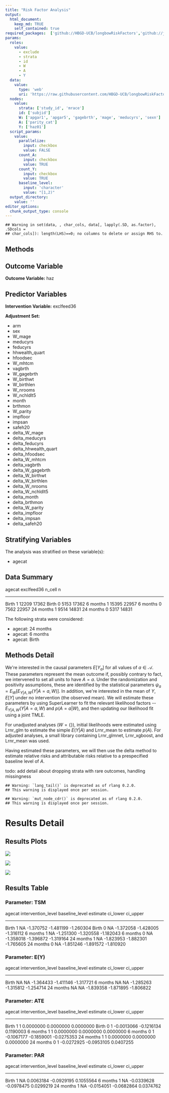 ```yaml
---
title: "Risk Factor Analysis"
output: 
  html_document:
    keep_md: TRUE
    self_contained: true
required_packages:  ['github://HBGD-UCB/longbowRiskFactors','github://jeremyrcoyle/skimr@vector_types', 'github://tlverse/delayed']
params:
  roles:
    value:
      - exclude
      - strata
      - id
      - W
      - A
      - Y
  data: 
    value: 
      type: 'web'
      uri: 'https://raw.githubusercontent.com/HBGD-UCB/longbowRiskFactors/master/inst/sample_data/birthwt_data.rdata'
  nodes:
    value:
      strata: ['study_id', 'mrace']
      id: ['subjid']
      W: ['apgar1', 'apgar5', 'gagebrth', 'mage', 'meducyrs', 'sexn']
      A: ['parity_cat']
      Y: ['haz01']
  script_params:
    value:
      parallelize:
        input: checkbox
        value: FALSE
      count_A:
        input: checkbox
        value: TRUE
      count_Y:
        input: checkbox
        value: TRUE        
      baseline_level:
        input: 'character'
        value: "[1,2)"
  output_directory:
    value: ''
editor_options: 
  chunk_output_type: console
---
```







```
## Warning in set(data, , char_cols, data[, lapply(.SD, as.factor), .SDcols =
## char_cols]): length(LHS)==0; no columns to delete or assign RHS to.
```

## Methods
## Outcome Variable

**Outcome Variable:** haz

## Predictor Variables

**Intervention Variable:** exclfeed36

**Adjustment Set:**

* arm
* sex
* W_mage
* meducyrs
* feducyrs
* hhwealth_quart
* hfoodsec
* W_mhtcm
* vagbrth
* W_gagebrth
* W_birthwt
* W_birthlen
* W_nrooms
* W_nchldlt5
* month
* brthmon
* W_parity
* impfloor
* impsan
* safeh20
* delta_W_mage
* delta_meducyrs
* delta_feducyrs
* delta_hhwealth_quart
* delta_hfoodsec
* delta_W_mhtcm
* delta_vagbrth
* delta_W_gagebrth
* delta_W_birthwt
* delta_W_birthlen
* delta_W_nrooms
* delta_W_nchldlt5
* delta_month
* delta_brthmon
* delta_W_parity
* delta_impfloor
* delta_impsan
* delta_safeh20

## Stratifying Variables

The analysis was stratified on these variable(s):

* agecat

## Data Summary

agecat      exclfeed36    n_cell       n
----------  -----------  -------  ------
Birth       1              12209   17362
Birth       0               5153   17362
6 months    1              15395   22957
6 months    0               7562   22957
24 months   1               9514   14831
24 months   0               5317   14831


The following strata were considered:

* agecat: 24 months
* agecat: 6 months
* agecat: Birth



## Methods Detail

We're interested in the causal parameters $E[Y_a]$ for all values of $a \in \mathcal{A}$. These parameters represent the mean outcome if, possibly contrary to fact, we intervened to set all units to have $A=a$. Under the randomization and positivity assumptions, these are identified by the statistical parameters $\psi_a=E_W[E_{Y|A,W}(Y|A=a,W)]$.  In addition, we're interested in the mean of $Y$, $E[Y]$ under no intervention (the observed mean). We will estimate these parameters by using SuperLearner to fit the relevant likelihood factors -- $E_{Y|A,W}(Y|A=a,W)$ and $p(A=a|W)$, and then updating our likelihood fit using a joint TMLE.

For unadjusted analyses ($W=\{\}$), initial likelihoods were estimated using Lrnr_glm to estimate the simple $E(Y|A)$ and Lrnr_mean to estimate $p(A)$. For adjusted analyses, a small library containing Lrnr_glmnet, Lrnr_xgboost, and Lrnr_mean was used.

Having estimated these parameters, we will then use the delta method to estimate relative risks and attributable risks relative to a prespecified baseline level of $A$.

todo: add detail about dropping strata with rare outcomes, handling missingness



```
## Warning: `lang_tail()` is deprecated as of rlang 0.2.0.
## This warning is displayed once per session.
```

```
## Warning: `mut_node_cdr()` is deprecated as of rlang 0.2.0.
## This warning is displayed once per session.
```




# Results Detail

## Results Plots
![](/tmp/1cf27a65-8de5-42b9-8f89-10ee0bcb692e/c94a3e70-b849-4452-9149-55f7b29ab576/REPORT_files/figure-html/plot_tsm-1.png)<!-- -->



![](/tmp/1cf27a65-8de5-42b9-8f89-10ee0bcb692e/c94a3e70-b849-4452-9149-55f7b29ab576/REPORT_files/figure-html/plot_ate-1.png)<!-- -->



![](/tmp/1cf27a65-8de5-42b9-8f89-10ee0bcb692e/c94a3e70-b849-4452-9149-55f7b29ab576/REPORT_files/figure-html/plot_par-1.png)<!-- -->

## Results Table

### Parameter: TSM


agecat      intervention_level   baseline_level     estimate    ci_lower    ci_upper
----------  -------------------  ---------------  ----------  ----------  ----------
Birth       1                    NA                -1.370752   -1.481199   -1.260304
Birth       0                    NA                -1.372058   -1.428005   -1.316112
6 months    1                    NA                -1.251300   -1.320558   -1.182043
6 months    0                    NA                -1.358018   -1.396872   -1.319164
24 months   1                    NA                -1.823953   -1.882301   -1.765605
24 months   0                    NA                -1.851246   -1.891572   -1.810920


### Parameter: E(Y)


agecat      intervention_level   baseline_level     estimate    ci_lower    ci_upper
----------  -------------------  ---------------  ----------  ----------  ----------
Birth       NA                   NA                -1.364433   -1.411146   -1.317721
6 months    NA                   NA                -1.285263   -1.315812   -1.254714
24 months   NA                   NA                -1.839358   -1.871895   -1.806822


### Parameter: ATE


agecat      intervention_level   baseline_level      estimate     ci_lower     ci_upper
----------  -------------------  ---------------  -----------  -----------  -----------
Birth       1                    1                  0.0000000    0.0000000    0.0000000
Birth       0                    1                 -0.0013066   -0.1216134    0.1190003
6 months    1                    1                  0.0000000    0.0000000    0.0000000
6 months    0                    1                 -0.1067177   -0.1859001   -0.0275353
24 months   1                    1                  0.0000000    0.0000000    0.0000000
24 months   0                    1                 -0.0272925   -0.0953105    0.0407255


### Parameter: PAR


agecat      intervention_level   baseline_level      estimate     ci_lower    ci_upper
----------  -------------------  ---------------  -----------  -----------  ----------
Birth       1                    NA                 0.0063184   -0.0929195   0.1055564
6 months    1                    NA                -0.0339628   -0.0978475   0.0299219
24 months   1                    NA                -0.0154051   -0.0682864   0.0374762
